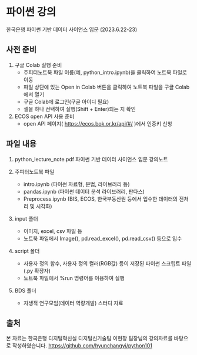 # 파이썬 강의

한국은행 파이썬 기반 데이터 사이언스 입문 (2023.6.22-23)


## 사전 준비

1. 구글 Colab 실행 준비
    - 주피터노트북 파일 이름(예, python_intro.ipynb)을 클릭하여 노트북 파일로 이동
    - 파일 상단에 있는 Open in Colab 버튼을 클릭하여 노트북 파일을 구글 Colab에서 열기
    - 구글 Colab에 로그인(구글 아이디 필요)
    - 셀을 하나 선택하여 실행(Shift + Enter)되는 지 확인
2. ECOS open API 사용 준비
    - open API 페이지( https://ecos.bok.or.kr/api/#/ )에서 인증키 신청


## 파일 내용

1. python_lecture_note.pdf 파이썬 기반 데이터 사이언스 입문 강의노트

2. 주피터노트북 파일
    - intro.ipynb (파이썬 자료형, 문법, 라이브러리 등)
    - pandas.ipynb (파이썬 데이터 분석 라이브러리, 판다스)
    - Preprocess.ipynb (BIS, ECOS, 한국부동산원 등에서 입수한 데이터의 전처리 및 시각화)
    
3. input 폴더
    - 이미지, excel, csv 파일 등
    - 노트북 파일에서 Image(), pd.read_excel(), pd.read_csv() 등으로 입수
    
4. script 폴더
    - 사용자 정의 함수, 사용자 정의 컬러(RGB값) 등이 저장된 파이썬 스크립트 파일(.py 확장자)
    - 노트북 파일에서 %run 명령어를 이용하여 실행

5. BDS 폴더
    - 자생적 연구모임(데이터 역량개발) 스터디 자료


## 출처
본 자료는 한국은행 디지털혁신실 디지털신기술팀 이현창 팀장님의 강의자료를 바탕으로 작성하였습니다.
https://github.com/hyunchangyi/python101
